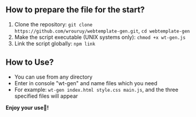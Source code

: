 ## How to prepare the file for the start?
1. Сlone the repository: ``` git clone https://github.com/wrouruy/webtemplate-gen.git ```, ``` cd webtemplate-gen ```
2. Make the script executable (UNIX systems only): ``` chmod +x wt-gen.js ```
3. Link the script globally: ``` npm link ```

## How to Use?
  - You can use from any directory
  - Enter in console "wt-gen" and name files which you need
  - For example: ``` wt-gen index.html style.css main.js ```, and the three specified files will appear

**Enjoy your use🌟!**

